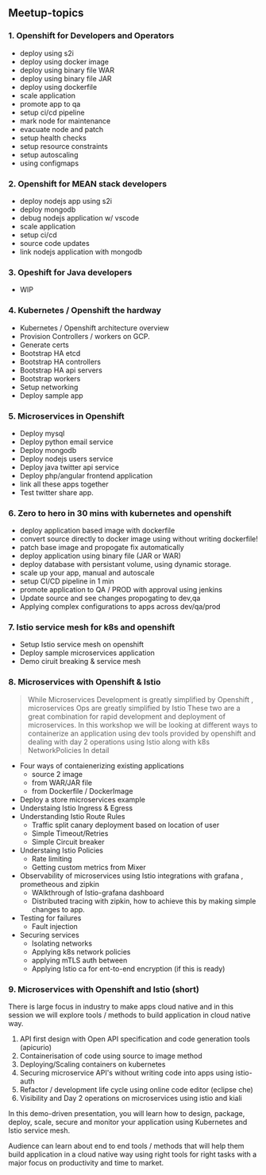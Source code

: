 ## Meetup-topics

### 1. Openshift for Developers and Operators  
   * deploy using s2i  
   * deploy using docker image
   * deploy using binary file WAR
   * deploy using binary file JAR
   * deploy using dockerfile
   * scale application
   * promote app to qa
   * setup ci/cd pipeline
   * mark node for maintenance
   * evacuate node and patch
   * setup health checks
   * setup resource constraints
   * setup autoscaling
   * using configmaps
   
### 2. Openshift for MEAN stack developers
   * deploy nodejs app using s2i
   * deploy mongodb
   * debug nodejs application w/ vscode
   * scale application
   * setup ci/cd
   * source code updates
   * link nodejs application with mongodb

### 3. Opeshift for Java developers
   * WIP
### 4. Kubernetes / Openshift the hardway
   * Kubernetes / Openshift architecture overview
   * Provision Controllers / workers on GCP.
   * Generate certs
   * Bootstrap  HA etcd
   * Bootstrap HA controllers
   * Bootstrap HA api servers
   * Bootstrap workers
   * Setup networking
   * Deploy sample app 

### 5. Microservices in Openshift
   * Deploy mysql
   * Deploy python email service
   * Deploy mongodb
   * Deploy nodejs users service
   * Deploy java twitter api service
   * Deploy php/angular frontend application
   * link all these apps together
   * Test twitter share app.
   
   
### 6. Zero to hero in 30 mins with kubernetes and openshift
   * deploy application based image with dockerfile  
   * convert source directly to docker image using without writing dockerfile!
   * patch base image and propogate fix automatically
   * deploy application using binary file (JAR or WAR)
   * deploy database with persistant volume, using dynamic storage.
   * scale up your app, manual and autoscale
   * setup CI/CD pipeline in 1 min
   * promote application to QA / PROD with approval using jenkins
   * Update source and see changes propogating to dev,qa
   * Applying complex configurations to apps across dev/qa/prod

### 7. Istio service mesh for k8s and openshift
   * Setup Istio service mesh on openshift
   * Deploy sample microservices application
   * Demo ciruit breaking & service mesh 

### 8. Microservices with Openshift & Istio
> While Microservices Development is greatly simplified by Openshift , microservices Ops are greatly simplified by Istio
> These two are a great combination for rapid development and deployment of microservices. 
> In this workshop we will be looking at different ways to containerize an application using dev tools provided by openshift and dealing with day 2 operations using Istio along with k8s NetworkPolicies
> In detail
* Four ways of contaienerizing existing applications
  * source 2 image
  * from WAR/JAR file
  * from Dockerfile / DockerImage
* Deploy a store microservices example
* Understaing Istio Ingress & Egress
* Understanding Istio Route Rules
  * Traffic split canary deployment based on location of user
  * Simple Timeout/Retries
  * Simple Circuit breaker
* Understaing Istio Policies
  * Rate limiting
  * Getting custom metrics from Mixer
* Observability of microservices using Istio integrations with grafana , prometheous and zipkin
  * WAlkthrough of Istio-grafana dashboard
  * Distributed tracing with zipkin, how to achieve this by making simple changes to app.
* Testing for failures
  * Fault injection
* Securing services
  * Isolating networks
  * Applying k8s network policies 
  * applying mTLS auth between 
  * Applying Istio ca for ent-to-end encryption (if this is ready)


### 9. Microservices with Openshift and Istio (short)

There is large focus in industry to make apps cloud native and in this session we will explore tools / methods to build application in cloud native way.

1)  API first design with Open API specification and code generation tools (apicurio)
2)  Containerisation of code using source to image method 
3)  Deploying/Scaling containers on kubernetes 
4)  Securing microservice API's  without writing code into apps using istio-auth
5)  Refactor / development life cycle using online code editor (eclipse che) 
6)  Visibility and Day 2 operations on microservices using istio and kiali 


In this demo-driven presentation, you will learn how to design, package, deploy, scale, secure and monitor your application using Kubernetes and Istio service mesh.

Audience can learn about end to end tools / methods that will help them build application in a cloud native way  using right tools for right tasks with a major focus on productivity and time to market.



